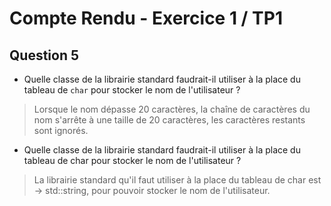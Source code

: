 # Compte Rendu - Exercice 1 / TP1

## Question 5
- Quelle classe de la librairie standard faudrait-il utiliser à la place du tableau de `char` pour stocker le nom de l'utilisateur ?
> Lorsque le nom dépasse 20 caractères, la chaîne de caractères du nom s'arrête 
à une taille de 20 caractères, les caractères restants sont ignorés.

- Quelle classe de la librairie standard faudrait-il utiliser à la place du tableau de char pour stocker le nom de l'utilisateur ?
> La librairie standard qu'il faut utiliser à la place du tableau de char
est <string> -> std::string, pour pouvoir stocker le nom de l'utilisateur.
